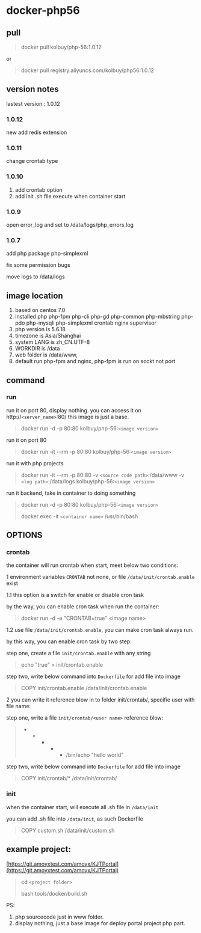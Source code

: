 # docker-php56

## pull

> docker pull kolbuy/php-56:1.0.12

or 

> docker pull registry.aliyuncs.com/kolbuy/php56:1.0.12

## version notes

lastest version : 1.0.12

### 1.0.12

new add redis extension

### 1.0.11

change crontab type

### 1.0.10

1. add crontab option
2. add init .sh file execute when container start

### 1.0.9

open error_log and set to /data/logs/php_errors.log

### 1.0.7

add php package php-simplexml

fix some permission bugs

move logs to /data/logs


## image location


1. based on centos 7.0
2. installed php php-fpm php-cli php-gd php-common php-mbstring php-pdo php-mysqli php-simplexml crontab nginx supervisor
3. php version is 5.6.18
4. timezone is Asia/Shanghai
5. system LANG is zh_CN.UTF-8
6. WORKDIR is /data
7. web folder is /data/www, 
8. default run php-fpm and nginx, php-fpm is run on sockt not port

## command


### run

run it on port 80, display nothing. you can access it on http://`<server_name>`:80/ this image is just a base.
> docker run -d -p 80:80 kolbuy/php-56:`<image version>`

run it on port 80
> docker run -it --rm -p 80:80 kolbuy/php-56:`<image version>`

run it with php projects

> docker run -it --rm -p 80:80 -v `<source code path>`:/data/www -v `<log path>`:/data/logs kolbuy/php-56:`<image version>`

run it backend, take in container to doing something

> docker run -d -p 80:80 kolbuy/php-56:`<image version>`
> 
> docker exec -it `<container name>` /usr/bin/bash

## OPTIONS

### crontab

the container will run crontab when start, meet below two conditions:



1 environment variables `CRONTAB` not none, or file `/data/init/crontab.enable` exist

1.1 this option is a switch for enable or disable cron task

by the way, you can enable cron task when run the container:

> docker run -d -e "CRONTAB=true" <image name\>

1.2 use file `/data/init/crontab.enable`, you can make cron task always run.

by this way, you can enable cron task by two step: 

step one, create a file `init/crontab.enable` with any string

> echo "true" > init/crontab.enable

step two, write below command into `Dockerfile` for add file into image

> COPY init/crontab.enable /data/init/crontab.enable


2 you can write it reference blow in to folder init/crontab/, specifie user with file name:

step one, write a file `init/crontab/<user name>`  reference blow:

> * * * * * /bin/echo "hello world"

step two, write below command into `Dockerfile` for add file into image

> COPY init/crontab/* /data/init/crontab/



### init 

when the container start, will execute all .sh file in `/data/init`

you can add .sh file into `/data/init`, as such Dockerfile

> COPY custom.sh /data/init/custom.sh


## example project: 

[https://git.amoyxtest.com/amoyx/KJTPortal](https://git.amoyxtest.com/amoyx/KJTPortal)

> cd `<project folder>`
>
> bash tools/docker/build.sh

PS: 

1. php sourcecode just in www folder.
2. display nothing, just a base image for deploy portal project php part.
